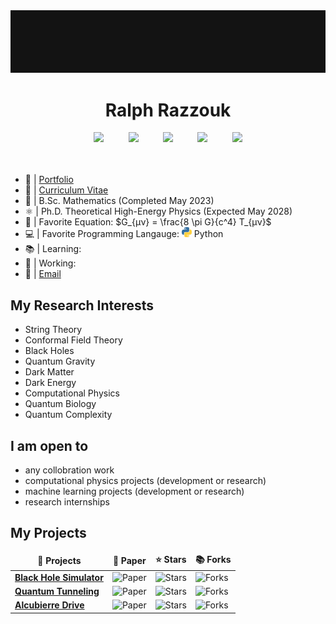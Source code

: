<a href="https://github.com/ralphrazzouk" align=center>
  <img src="/src/img/Rsquared.gif" alt="Razz">
</a>


<h1 align=center>Ralph Razzouk</h1>

<!-- <div align=center>
	<a href="https://instagram.com/rlphrazz">
		<img alt="Instagram" width="28px" src="/src/icons/socials/instagram.png"/>
	</a>
	<a href="https://youtube.com/@Razzouk">
		<img alt="YouTube" width="28px" src="/src/icons/socials/youtube.png" />
	</a>
	<a href="https://twitter.com/rlphrazz">
		<img alt="Twitter" width="28px" src="/src/icons/socials/twitter.png"/>
	</a>
	<a href="https://www.linkedin.com/in/ralphrazzouk/">
		<img alt="LinkedIn" width="28px" src="/src/icons/socials/linkedin.png"/>
	</a>
	<a href="https://t.me/RalphRazzouk">
		<img alt="Telegram" width="28px" src="/src/icons/socials/telegram.png"/>
	</a>
</div> -->



<div align=center>
	<a href="https://www.instagram.com/rlphrazz/"><img src="https://img.shields.io/badge/Instagram-%23E4405F.svg?style=for-the-badge&logo=Instagram&logoColor=white"></a>
	&nbsp;&nbsp;&nbsp;&nbsp;&nbsp;&nbsp;&nbsp;&nbsp;
	<a href="https://www.youtube.com/@Razzouk"><img src="https://img.shields.io/badge/YouTube-FF0000?style=for-the-badge&logo=youtube&logoColor=white"></a>
	&nbsp;&nbsp;&nbsp;&nbsp;&nbsp;&nbsp;&nbsp;&nbsp;
	<a href="https://www.twitter.com/rlphrazz/"><img src="https://img.shields.io/badge/Twitter-%231DA1F2.svg?style=for-the-badge&logo=Twitter&logoColor=white"></a>
	&nbsp;&nbsp;&nbsp;&nbsp;&nbsp;&nbsp;&nbsp;&nbsp;
	<a href="https://www.linkedin.com/in/ralphrazzouk/"><img src="https://img.shields.io/badge/Linkedin-%231DA1F2.svg?style=for-the-badge&logo=Linkedin&logoColor=white"></a>
	&nbsp;&nbsp;&nbsp;&nbsp;&nbsp;&nbsp;&nbsp;&nbsp;
	<a href="https://t.me/RalphRazzouk/"><img src="https://img.shields.io/badge/telegram-2CA5E0?style=for-the-badge&logo=telegram&logoColor=white"></a>
</div>




<br />
<br />

- 📄 | [Portfolio](https://ralphrazzouk.com)
- 📜 | [Curriculum Vitae](https://drive.google.com/file/u/1/d/1gf7bQlFoabm6QLsqSVjmx9bmzOFSoTwC/view?usp=share_link)
- 🏫 | B.Sc. Mathematics (Completed May 2023)
- ⚛️ | Ph.D. Theoretical High-Energy Physics (Expected May 2028)
- 📜 | Favorite Equation: $G_{μν} = \frac{8 \pi G}{c^4} T_{μν}$
- 💻 | Favorite Programming Langauge: <img alt="Python" width="16px" src="/src/icons/python2.png"/> Python
- 📚 | Learning:
- 🔭 | Working:
- 📩 | [Email](rlphrazz@gmail.com)



<h2>My Research Interests</h2>

- String Theory
- Conformal Field Theory
- Black Holes
- Quantum Gravity
- Dark Matter
- Dark Energy
- Computational Physics
- Quantum Biology
- Quantum Complexity



<h2>I am open to</h2>

- any collobration work
- computational physics projects (development or research)
- machine learning projects (development or research)
- research internships



<h2>My Projects</h2>
<table>
  <thead align="center">
    <tr border: none;>
      <td><b>🎁 Projects</b></td>
      <td><b>📃 Paper</b></td>
      <td><b>⭐ Stars</b></td>
      <td><b>📚 Forks</b></td>
    </tr>
  </thead>
  
  <tbody>
    <tr>
      <td><a href="https://github.com/ralphrazzouk/blackhole-simulator"><b>Black Hole Simulator</b></a></td>
      <td><img alt="Paper" src="https://img.shields.io/github/stars/ralphrazzouk/blackhole-simulator?style=flat-square&labelColor=343b41"/></td>
      <td><img alt="Stars" src="https://img.shields.io/github/stars/ralphrazzouk/blackhole-simulator?style=flat-square&labelColor=343b41"/></td>
      <td><img alt="Forks" src="https://img.shields.io/github/forks/ralphrazzouk/blackhole-simulator?style=flat-square&labelColor=343b41"/></td>
    </tr>
	  <tr>
      <td><a href="https://github.com/ralphrazzouk/quantumtunneling-simulator"><b>Quantum Tunneling</b></a></td>
      <td><img alt="Paper" src="https://img.shields.io/github/stars/ralphrazzouk/quantumtunneling-simulator?style=flat-square&labelColor=343b41"/></td>
      <td><img alt="Stars" src="https://img.shields.io/github/stars/ralphrazzouk/quantumtunneling-simulator?style=flat-square&labelColor=343b41"/></td>
      <td><img alt="Forks" src="https://img.shields.io/github/forks/ralphrazzouk/quantumtunneling-simulator?style=flat-square&labelColor=343b41"/></td>
    </tr>
    <tr>
      <td><a href="https://github.com/ralphrazzouk/alcubierredrive-simulator"><b>Alcubierre Drive</b></a></td>
      <td><img alt="Paper" src="https://img.shields.io/github/stars/ralphrazzouk/alcubierredrive-simulator?style=flat-square&labelColor=343b41"/></td>
      <td><img alt="Stars" src="https://img.shields.io/github/stars/ralphrazzouk/alcubierredrive-simulator?style=flat-square&labelColor=343b41"/></td>
      <td><img alt="Forks" src="https://img.shields.io/github/forks/ralphrazzouk/alcubierredrive-simulator?style=flat-square&labelColor=343b41"/></td>
    </tr>
  </tbody>
</table>
